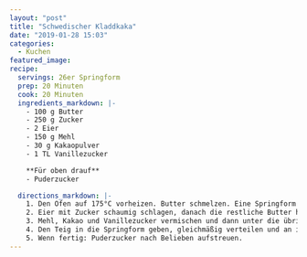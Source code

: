 ```yaml
---
layout: "post"
title: "Schwedischer Kladdkaka"
date: "2019-01-28 15:03"
categories:
  - Kuchen
featured_image:
recipe:
  servings: 26er Springform
  prep: 20 Minuten
  cook: 20 Minuten
  ingredients_markdown: |-
    - 100 g Butter
    - 250 g Zucker
    - 2 Eier
    - 150 g Mehl
    - 30 g Kakaopulver
    - 1 TL Vanillezucker

    **Für oben drauf**
    - Puderzucker

  directions_markdown: |-
    1. Den Ofen auf 175°C vorheizen. Butter schmelzen. Eine Springform mit einem Durchmesser von 26 cm mit Butter ausstreichen.
    2. Eier mit Zucker schaumig schlagen, danach die restliche Butter hinzugeben und unterrühren.
    3. Mehl, Kakao und Vanillezucker vermischen und dann unter die übrigen Zutaten rühren.
    4. Den Teig in die Springform geben, gleichmäßig verteilen und an in den Ofen: 15-20 Minuten Backzeit. Am besten schmeckt der Kladdkaka, wenn er außen knusprig und in der Mitte noch klebrig-weich ist.
    5. Wenn fertig: Puderzucker nach Belieben aufstreuen.
---
```

